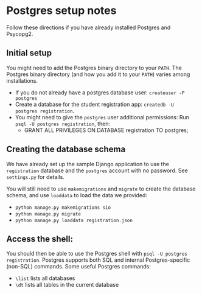 Postgres setup notes
====================

Follow these directions if you have already installed Postgres and Psycopg2. 


## Initial setup

You might need to add the Postgres binary directory to your `PATH`.  The Postgres binary directory (and how you add it to your `PATH`) varies among installations.

+ If you do not already have a postgres database user: `createuser -P postgres`
+ Create a database for the student registration app:  `createdb -U postgres registration`.
+ You might need to give the `postgres` user additional permissions:  Run `psql -U postgres registration`, then:
    - GRANT ALL PRIVILEGES ON DATABASE registration TO postgres;

## Creating the database schema

We have already set up the sample Django application to use the `registration` database and the `postgres` account with no password.  See `settings.py` for details.

You will still need to use `makemigrations` and `migrate` to create the database schema, and use `loaddata` to load the data we provided:

+ `python manage.py makemigrations sio`
+ `python manage.py migrate`
+ `python manage.py loaddata registration.json`

## Access the shell:

You should then be able to use the Postgres shell with `psql -U postgres registration`.  Postgres supports both SQL and internal Postgres-specific (non-SQL) commands.  Some useful Postgres commands:

+ `\list` lists all databases
+ `\dt` lists all tables in the current database
